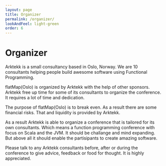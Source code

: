 ```yaml
---
layout: page
title: Organizer
permalink: /organizer/
lookAndFeel: light-green
order: 6
---
```


# Organizer

Arktekk is a small consultancy based in Oslo, Norway.
We are 10 consultants helping people build awesome software using
Functional Programming. 

flatMap(Oslo) is organized by Arktekk with the help of other sponsors. 
Arktekk free up time for some of its consultants to organize the conference.
It requires a lot of time and dedication.

The purpose of flatMap(Oslo) is to break even. 
As a result there are some financial risks. 
That and liquidity is provided by Arktekk.

As a result Arktekk is able to organize a conference that is tailored for its own consultants.
Which means a function programming conference with focus on Scala and the JVM.
It should be challange and mind expanding.
But above all it should enable the partisipants to create amazing software.

Please talk to any Arktekk consultants before, after or during the conference to give advice, feedback or food for thought.
It is highly appreciated. 
